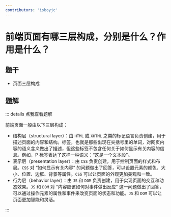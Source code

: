 ```yaml
---
contributors: 'isboyjc'
---
```


# 前端页面有哪三层构成，分别是什么？作用是什么？


## 题干

- 页面三层构成



## 题解

::: details 点我查看题解

前端页面一般由以下三层构成：

- 结构层（structural layer）：由 `HTML` 或 `XHTML` 之类的标记语言负责创建，用于描述页面的内容和结构。标签，也就是那些出现在尖括号里的单词，对网页内容的语义含义做出了描述，但这些标签不包含任何关于如何显示有关内容的信息。例如，P 标签表达了这样一种语义：“这是一个文本段”。
- 表示层（presentation layer）：由 `CSS` 负责创建，用于控制页面的样式和布局。`CSS` 对 “如何显示有关内容” 的问题做出了回答，可以设置元素的颜色、大小、位置、边框、背景等属性。`CSS` 可以让页面的外观更加美观和一致。
- 行为层（behavior layer）：由 `JS` 和 `DOM` 负责创建，用于实现页面的交互和动态效果。`JS` 和 `DOM` 对 “内容应该如何对事件做出反应” 这一问题做出了回答，可以通过操作元素的属性和事件来改变页面的状态和功能。`JS` 和 `DOM` 可以让页面更加智能和灵活。

:::
